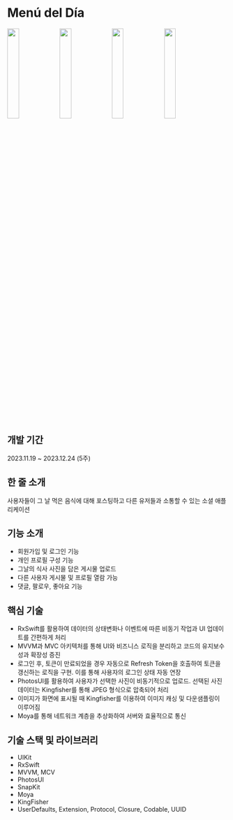 # Menú del Día

<img src = "https://github.com/yeonupark/CommunityProject/assets/130972950/c3074987-34cf-429e-8c82-c23f57764a55" width="23%" height="23%">
<img src = "https://github.com/yeonupark/CommunityProject/assets/130972950/7a272339-1b21-4f36-953b-7362006d8343.png" width="23%" height="23%">
<img src = "https://github.com/yeonupark/CommunityProject/assets/130972950/718faada-8014-49c1-b8e2-2130b59ff78b.png" width="23%" height="23%">
<img src = "https://github.com/yeonupark/CommunityProject/assets/130972950/16900d2d-1ddf-4618-9bb9-22efe6c75b21.png" width="23%" height="23%">

## 개발 기간
2023.11.19 ~ 2023.12.24 (5주)

## 한 줄 소개
사용자들이 그 날 먹은 음식에 대해 포스팅하고 다른 유저들과 소통할 수 있는 소셜 애플리케이션

## 기능 소개
- 회원가입 및 로그인 기능
- 개인 프로필 구성 기능
- 그날의 식사 사진을 담은 게시물 업로드
- 다른 사용자 게시물 및 프로필 열람 가능
- 댓글, 팔로우, 좋아요 기능

## 핵심 기술
- RxSwift를 활용하여 데이터의 상태변화나 이벤트에 따른 비동기 작업과 UI 업데이트를 간편하게 처리
- MVVM과 MVC 아키텍처를 통해 UI와 비즈니스 로직을 분리하고 코드의 유지보수성과 확장성 증진
- 로그인 후, 토큰이 만료되었을 경우 자동으로 Refresh Token을 호출하여 토큰을 갱신하는 로직을 구현. 이를 통해 사용자의 로그인 상태 자동 연장
- PhotosUI를 활용하여 사용자가 선택한 사진이 비동기적으로 업로드. 선택된 사진 데이터는 Kingfisher를 통해 JPEG 형식으로 압축되어 처리
- 이미지가 화면에 표시될 때 Kingfisher를 이용하여 이미지 캐싱 및 다운샘플링이 이루어짐
- Moya를 통해 네트워크 계층을 추상화하여 서버와 효율적으로 통신
  
## 기술 스택 및 라이브러리
- UIKit
- RxSwift
- MVVM, MCV
- PhotosUI
- SnapKit
- Moya
- KingFisher
- UserDefaults, Extension, Protocol, Closure, Codable, UUID

